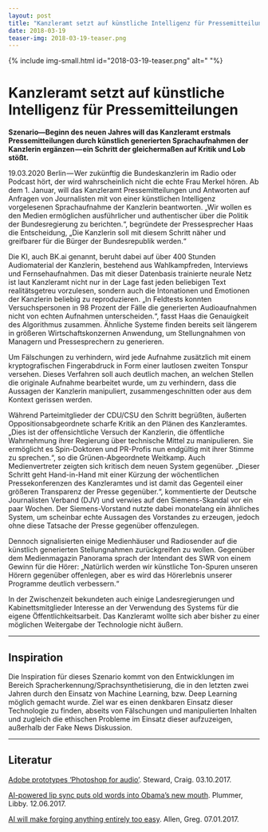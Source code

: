 ```yaml
---
layout: post
title: "Kanzleramt setzt auf künstliche Intelligenz für Pressemitteilungen"
date: 2018-03-19
teaser-img: 2018-03-19-teaser.png
---
```


{% include img-small.html id="2018-03-19-teaser.png" alt=" "%}

# Kanzleramt setzt auf künstliche Intelligenz für Pressemitteilungen

**Szenario—Beginn des neuen Jahres will das Kanzleramt erstmals Pressemitteilungen durch künstlich generierten Sprachaufnahmen der Kanzlerin ergänzen — ein Schritt der gleichermaßen auf Kritik und Lob stößt.**

19.03.2020 Berlin — Wer zukünftig die Bundeskanzlerin im Radio oder Podcast hört, der wird wahrscheinlich nicht die echte Frau Merkel hören. Ab dem 1. Januar, will das Kanzleramt Pressemitteilungen und Antworten auf Anfragen von Journalisten mit von einer künstlichen Intelligenz vorgelesenen Sprachaufnahme der Kanzlerin beantworten. „Wir wollen es den Medien ermöglichen ausführlicher und authentischer über die Politik der Bundesregierung zu berichten.“, begründete der Pressesprecher Haas die Entscheidung, „Die Kanzlerin soll mit diesem Schritt näher und greifbarer für die Bürger der Bundesrepublik werden.“

Die KI, auch BK.ai genannt, beruht dabei auf über 400 Stunden Audiomaterial der Kanzlerin, bestehend aus Wahlkampfreden, Interviews und Fernsehaufnahmen. Das mit dieser Datenbasis trainierte neurale Netz ist laut Kanzleramt nicht nur in der Lage fast jeden beliebigen Text realitätsgetreu vorzulesen, sondern auch die Intonationen und Emotionen der Kanzlerin beliebig zu reproduzieren. „In Feldtests konnten Versuchspersonen in 98 Prozent der Fälle die generierten Audioaufnahmen nicht von echten Aufnahmen unterscheiden.“, fasst Haas die Genauigkeit des Algorithmus zusammen. Ähnliche Systeme finden bereits seit längerem in größeren Wirtschaftskonzernen Anwendung, um Stellungnahmen von Managern und Pressesprechern zu generieren.

Um Fälschungen zu verhindern, wird jede Aufnahme zusätzlich mit einem kryptografischen Fingerabdruck in Form einer lautlosen zweiten Tonspur versehen. Dieses Verfahren soll auch deutlich machen, an welchen Stellen die originale Aufnahme bearbeitet wurde, um zu verhindern, dass die Aussagen der Kanzlerin manipuliert, zusammengeschnitten oder aus dem Kontext gerissen werden.

Während Parteimitglieder der CDU/CSU den Schritt begrüßten, äußerten Oppositionsabgeordnete scharfe Kritik an den Plänen des Kanzleramtes. „Dies ist der offensichtliche Versuch der Kanzlerin, die öffentliche Wahrnehmung ihrer Regierung über technische Mittel zu manipulieren. Sie ermöglicht es Spin-Doktoren und PR-Profis nun endgültig mit ihrer Stimme zu sprechen.“, so die Grünen-Abgeordnete Weitkamp. Auch Medienvertreter zeigten sich kritisch dem neuen System gegenüber. „Dieser Schritt geht Hand-in-Hand mit einer Kürzung der wöchentlichen Pressekonferenzen des Kanzleramtes und ist damit das Gegenteil einer größeren Transparenz der Presse gegenüber.“, kommentierte der Deutsche Journalisten Verband (DJV) und verwies auf den Siemens-Skandal vor ein paar Wochen. Der Siemens-Vorstand nutzte dabei monatelang ein ähnliches System, um scheinbar echte Aussagen des Vorstandes zu erzeugen, jedoch ohne diese Tatsache der Presse gegenüber offenzulegen.

Dennoch signalisierten einige Medienhäuser und Radiosender auf die künstlich generierten Stellungnahmen zurückgreifen zu wollen. Gegenüber dem Medienmagazin Panorama sprach der Intendant des SWR von einem Gewinn für die Hörer: „Natürlich werden wir künstliche Ton-Spuren unseren Hörern gegenüber offenlegen, aber es wird das Hörerlebnis unserer Programme deutlich verbessern.“

In der Zwischenzeit bekundeten auch einige Landesregierungen und Kabinettsmitglieder Interesse an der Verwendung des Systems für die eigene Öffentlichkeitsarbeit. Das Kanzleramt wollte sich aber bisher zu einer möglichen Weitergabe der Technologie nicht äußern.

---- 
## Inspiration

Die Inspiration für dieses Szenario kommt von den Entwicklungen im Bereich Spracherkennung/Sprachsynthetisierung, die in den letzten zwei Jahren durch den Einsatz von Machine Learning, bzw. Deep Learning möglich gemacht wurde. Ziel war es einen denkbaren Einsatz dieser Technologie zu finden, abseits von Fälschungen und manipulierten Inhalten und zugleich die ethischen Probleme im Einsatz dieser aufzuzeigen, außerhalb der Fake News Diskussion.

---- 
## Literatur

[Adobe prototypes ‘Photoshop for audio’][1]. Steward, Craig. 03.10.2017.

[AI-powered lip sync puts old words into Obama’s new mouth][2]. Plummer, Libby. 12.06.2017.

[AI will make forging anything entirely too easy][3]. Allen, Greg. 07.01.2017.

[1]:	http://www.creativebloq.com/news/adobe-prototypes-photoshop-for-audio
[2]:	https://www.wired.co.uk/article/ai-lip-sync-barack-obama
[3]:	https://www.wired.com/story/ai-will-make-forging-anything-entirely-too-easy/